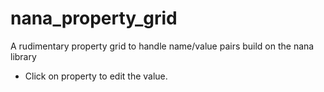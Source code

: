# nana_property_grid
A rudimentary property grid to handle name/value pairs build on the nana library

* Click on property to edit the value.
